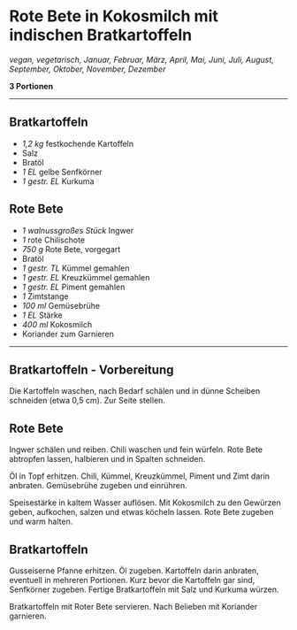 # Rote Bete in Kokosmilch mit indischen Bratkartoffeln

*vegan, vegetarisch, Januar, Februar, März, April, Mai, Juni, Juli, August, September, Oktober, November, Dezember*

**3 Portionen**

---

## Bratkartoffeln

- *1,2 kg* festkochende Kartoffeln
- Salz
- Bratöl
- *1 EL* gelbe Senfkörner
- *1 gestr. EL* Kurkuma

## Rote Bete

- *1 walnussgroßes Stück* Ingwer
- *1* rote Chilischote
- *750 g* Rote Bete, vorgegart
- Bratöl
- *1 gestr. TL* Kümmel gemahlen
- *1 gestr. EL* Kreuzkümmel gemahlen
- *1 gestr. EL* Piment gemahlen
- *1* Zimtstange
- *100 ml* Gemüsebrühe
- *1 EL* Stärke
- *400 ml* Kokosmilch
- Koriander zum Garnieren

---

## Bratkartoffeln - Vorbereitung

Die Kartoffeln waschen, nach Bedarf schälen und in dünne Scheiben schneiden (etwa 0,5 cm). Zur Seite stellen.

## Rote Bete

Ingwer schälen und reiben. Chili waschen und fein würfeln. Rote Bete abtropfen lassen, halbieren und in Spalten schneiden.

Öl in Topf erhitzen. Chili, Kümmel, Kreuzkümmel, Piment und Zimt darin anbraten. Gemüsebrühe zugeben und einrühren.

Speisestärke in kaltem Wasser auflösen. Mit Kokosmilch zu den Gewürzen geben, aufkochen, salzen und etwas köcheln lassen. Rote Bete zugeben und warm halten.

## Bratkartoffeln

Gusseiserne Pfanne erhitzen. Öl zugeben. Kartoffeln darin anbraten, eventuell in mehreren Portionen. Kurz bevor die Kartoffeln gar sind, Senfkörner zugeben. Fertige Bratkartoffeln mit Salz und Kurkuma würzen.

Bratkartoffeln mit Roter Bete servieren. Nach Belieben mit Koriander garnieren.
